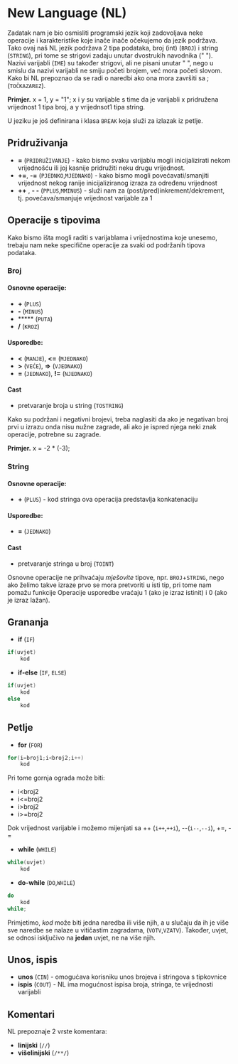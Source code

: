 # New Language (NL)

Zadatak nam je bio osmisliti programski jezik koji zadovoljava neke operacije i karakteristike koje inače inače očekujemo da jezik podržava. Tako ovaj naš NL jezik podržava 2 tipa podataka, broj (int) (`BROJ`) i string (`STRING`), pri tome se strigovi zadaju unutar dvostrukih navodnika (" "). Nazivi varijabli (`IME`) su također strigovi, ali ne pisani unutar " ", nego u smislu da nazivi varijabli ne smiju početi brojem, već mora početi slovom. Kako bi NL prepoznao da se radi o naredbi ako ona mora završiti sa ; (`TOČKAZAREZ`). 
 
**Primjer.** x = 1, y = "1"; 
x i y su varijable s time da je varijabli x pridružena vrijednost 1 tipa broj, a y vrijednsot1 tipa string.

U jeziku je još definirana i klasa `BREAK` koja služi za izlazak iz petlje.

## Pridruživanja

* **=** (`PRIDRUŽIVANJE`) - kako bismo svaku varijablu mogli inicijalizirati nekom vrijednošću ili joj kasnije pridružiti neku drugu vrijednost.
* **+=**, **-=** (`PJEDNKO`,`MJEDNAKO`) - kako bismo mogli povećavati/smanjiti vrijednost nekog ranije inicijaliziranog izraza za određenu vrijednost
* **++** , **- -** (`PPLUS`,`MMINUS`) - služi nam za (post/pred)inkrement/dekrement, tj. povećava/smanjuje vrijednost varijable za 1

## Operacije s tipovima

Kako bismo išta mogli raditi s varijablama i vrijednostima koje unesemo, trebaju nam neke specifične operacije za svaki od podržanih tipova podataka.

### Broj

#### Osnovne operacije:
* **+** (`PLUS`)
* **-** (`MINUS`)
* ***** (`PUTA`)
* **/** (`KROZ`)

#### Usporedbe:
* **<** (`MANJE`), **<=** (`MJEDNAKO`)
* **>** (`VEĆE`), **=>** (`VJEDNAKO`)
* **=** (`JEDNAKO`), **!=** (`NJEDNAKO`)

#### Cast
* pretvaranje broja u string (`TOSTRING`)

Kako su podržani i negativni brojevi, treba naglasiti da ako je negativan broj prvi u izrazu onda nisu nužne zagrade, ali ako je ispred njega neki znak operacije, potrebne su zagrade.

**Primjer.** x = -2 * (-3);

### String

#### Osnovne operacije:
* **+** (`PLUS`) - kod stringa ova operacija predstavlja konkatenaciju

#### Usporedbe:
* **=** (`JEDNAKO`)

#### Cast
* pretvaranje stringa u broj (`TOINT`)

Osnovne operacije ne prihvaćaju _mješovite_ tipove, npr. `BROJ`+`STRING`, nego ako želimo takve izraze prvo se mora pretvoriti u isti tip, pri tome nam pomažu funkcije 
Operacije usporedbe vraćaju 1 (ako je izraz istinit) i 0 (ako je izraz lažan).


## Grananja

* **if** (`IF`)
```cpp
if(uvjet)
	kod
```
* **if-else** (`IF`, `ELSE`) 
```cpp
if(uvjet)
	kod
else
	kod
```

## Petlje
 
* **for** (`FOR`) 

```cpp
for(i=broj1;i<broj2;i++)
	kod
```
Pri tome gornja ograda može biti: 
* i<broj2
* i<=broj2
* i>broj2
* i>=broj2

Dok vrijednost varijable i možemo mijenjati sa ++ (`i++`,`++i`), --(`i--`,`--i`), +=, -=


* **while** (`WHILE`)

```cpp
while(uvjet)
	kod
```

* **do-while** (`DO`,`WHILE`)

```cpp
do
	kod
while;
```
Primjetimo, _kod_ može biti jedna naredba ili više njih, a u slučaju da ih je više sve naredbe se nalaze u vitičastim zagradama, (`VOTV`,`VZATV`). Također, uvjet, se odnosi isključivo na **jedan** uvjet, ne na više njih.

## Unos, ispis

* **unos** (`CIN`) - omogućava korisniku unos brojeva i stringova s tipkovnice
* **ispis** (`COUT`) - NL ima mogućnost ispisa broja, stringa, te vrijednosti varijabli


## Komentari

NL prepoznaje 2 vrste komentara:
* **linijski** (`//`)
* **višelinijski** (`/**/`)

